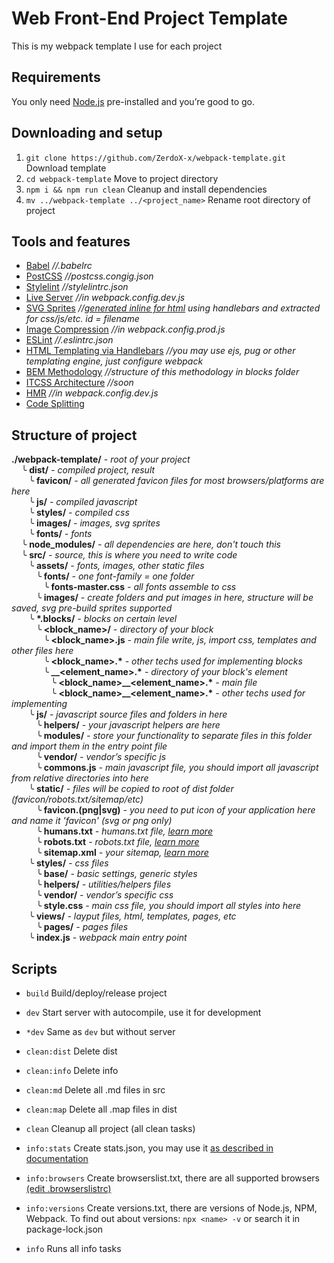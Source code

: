 # Web Front-End Project Template

This is my webpack template I use for each project

## Requirements

You only need [Node.js](https://nodejs.org) pre-installed and you’re good to go.

## Downloading and setup

1. `git clone https://github.com/ZerdoX-x/webpack-template.git` Download template
2. `cd webpack-template` Move to project directory
3. `npm i && npm run clean` Cleanup and install dependencies
4. `mv ../webpack-template ../<project_name>` Rename root directory of project

## Tools and features

- [Babel](https://babeljs.io) _//.babelrc_
- [PostCSS](https://postcss.org) _//postcss.congig.json_
- [Stylelint](https://stylelint.io) _//stylelintrc.json_
- [Live Server](https://github.com/webpack/webpack-dev-server) _//in webpack.config.dev.js_
- [SVG Sprites](https://css-tricks.com/svg-sprites-use-better-icon-fonts/) _//[generated inline for html](https://github.com/JetBrains/svg-sprite-loader/tree/master/examples/interop-with-html-webpack-plugin) using handlebars and extracted for css/js/etc. id = filename_
- [Image Compression](https://www.npmjs.com/package/image-webpack-loader) _//in webpack.config.prod.js_
- [ESLint](https://eslint.org)  _//.eslintrc.json_
- [HTML Templating via Handlebars](https://handlebarsjs.com/) _//you may use ejs, pug or other templating engine, just configure webpack_
- [BEM Methodology](https://en.bem.info) _//structure of this methodology in blocks folder_
- [ITCSS Architecture](https://www.xfive.co/blog/itcss-scalable-maintainable-css-architecture/) _//soon_
- [HMR](https://webpack.js.org/concepts/hot-module-replacement/) _//in webpack.config.dev.js_
- [Code Splitting](https://webpack.js.org/guides/code-splitting/)

## Structure of project

__./webpack-template/__ _- root of your project_  
&nbsp;&nbsp;&nbsp;&nbsp;╰ __dist/__ _- compiled project, result_  
&nbsp;&nbsp;&nbsp;&nbsp;&nbsp;&nbsp;&nbsp;╰ __favicon/__ _- all generated favicon files for most browsers/platforms are here_  
&nbsp;&nbsp;&nbsp;&nbsp;&nbsp;&nbsp;&nbsp;╰ __js/__ _- compiled javascript_  
&nbsp;&nbsp;&nbsp;&nbsp;&nbsp;&nbsp;&nbsp;╰ __styles/__ _- compiled css_  
&nbsp;&nbsp;&nbsp;&nbsp;&nbsp;&nbsp;&nbsp;╰ __images/__ _- images, svg sprites_  
&nbsp;&nbsp;&nbsp;&nbsp;&nbsp;&nbsp;&nbsp;╰ __fonts/__ _- fonts_  
&nbsp;&nbsp;&nbsp;&nbsp;╰ __node_modules/__ _- all dependencies are here, don't touch this_  
&nbsp;&nbsp;&nbsp;&nbsp;╰ __src/__ _- source, this is where you need to write code_  
&nbsp;&nbsp;&nbsp;&nbsp;&nbsp;&nbsp;&nbsp;╰ __assets/__ _- fonts, images, other static files_  
&nbsp;&nbsp;&nbsp;&nbsp;&nbsp;&nbsp;&nbsp;&nbsp;&nbsp;&nbsp;╰ __fonts/__ _- one font-family = one folder_  
&nbsp;&nbsp;&nbsp;&nbsp;&nbsp;&nbsp;&nbsp;&nbsp;&nbsp;&nbsp;&nbsp;&nbsp;&nbsp;╰ __fonts-master.css__ _- all fonts assemble to css_  
&nbsp;&nbsp;&nbsp;&nbsp;&nbsp;&nbsp;&nbsp;&nbsp;&nbsp;&nbsp;╰ __images/__ _- create folders and put images in here, structure will be saved, svg pre-build sprites supported_  
&nbsp;&nbsp;&nbsp;&nbsp;&nbsp;&nbsp;&nbsp;╰ __*.blocks/__ _- blocks on certain level_  
&nbsp;&nbsp;&nbsp;&nbsp;&nbsp;&nbsp;&nbsp;&nbsp;&nbsp;&nbsp;╰ __<block_name>/__ _- directory of your block_  
&nbsp;&nbsp;&nbsp;&nbsp;&nbsp;&nbsp;&nbsp;&nbsp;&nbsp;&nbsp;&nbsp;&nbsp;&nbsp;╰ __<block_name>.js__ _- main file write, js, import css, templates and other files here_  
&nbsp;&nbsp;&nbsp;&nbsp;&nbsp;&nbsp;&nbsp;&nbsp;&nbsp;&nbsp;&nbsp;&nbsp;&nbsp;╰ __<block_name>.*__ _- other techs used for implementing blocks_  
&nbsp;&nbsp;&nbsp;&nbsp;&nbsp;&nbsp;&nbsp;&nbsp;&nbsp;&nbsp;&nbsp;&nbsp;&nbsp;╰ __\_\_<element_name>.*__ _- directory of your block's element_  
&nbsp;&nbsp;&nbsp;&nbsp;&nbsp;&nbsp;&nbsp;&nbsp;&nbsp;&nbsp;&nbsp;&nbsp;&nbsp;&nbsp;&nbsp;&nbsp;╰ __<block_name>_\_<element_name>.*__ _- main file_  
&nbsp;&nbsp;&nbsp;&nbsp;&nbsp;&nbsp;&nbsp;&nbsp;&nbsp;&nbsp;&nbsp;&nbsp;&nbsp;&nbsp;&nbsp;&nbsp;╰ __<block_name>_\_<element_name>.*__ _- other techs used for implementing_  
&nbsp;&nbsp;&nbsp;&nbsp;&nbsp;&nbsp;&nbsp;╰ __js/__ _- javascript source files and folders in here_  
&nbsp;&nbsp;&nbsp;&nbsp;&nbsp;&nbsp;&nbsp;&nbsp;&nbsp;&nbsp;╰ __helpers/__ _- your javascript helpers are here_  
&nbsp;&nbsp;&nbsp;&nbsp;&nbsp;&nbsp;&nbsp;&nbsp;&nbsp;&nbsp;╰ __modules/__ _- store your functionality to separate files in this folder and import them in the entry point file_  
&nbsp;&nbsp;&nbsp;&nbsp;&nbsp;&nbsp;&nbsp;&nbsp;&nbsp;&nbsp;╰ __vendor/__ _- vendor’s specific js_  
&nbsp;&nbsp;&nbsp;&nbsp;&nbsp;&nbsp;&nbsp;&nbsp;&nbsp;&nbsp;╰ __commons.js__ _- main javascript file, you should import all javascript from relative directories into here_  
&nbsp;&nbsp;&nbsp;&nbsp;&nbsp;&nbsp;&nbsp;╰ __static/__ _- files will be copied to root of dist folder (favicon/robots.txt/sitemap/etc)_  
&nbsp;&nbsp;&nbsp;&nbsp;&nbsp;&nbsp;&nbsp;&nbsp;&nbsp;&nbsp;╰ __favicon.(png|svg)__ _- you need to put icon of your application here and name it 'favicon' (svg or png only)_  
&nbsp;&nbsp;&nbsp;&nbsp;&nbsp;&nbsp;&nbsp;&nbsp;&nbsp;&nbsp;╰ __humans.txt__ _- humans.txt file, [learn more](http://humanstxt.org)_  
&nbsp;&nbsp;&nbsp;&nbsp;&nbsp;&nbsp;&nbsp;&nbsp;&nbsp;&nbsp;╰ __robots.txt__ _- robots.txt file, [learn more](https://www.robotstxt.org)_  
&nbsp;&nbsp;&nbsp;&nbsp;&nbsp;&nbsp;&nbsp;&nbsp;&nbsp;&nbsp;╰ __sitemap.xml__ _- your sitemap, [learn more](https://support.google.com/webmasters/answer/156184?hl=en)_  
&nbsp;&nbsp;&nbsp;&nbsp;&nbsp;&nbsp;&nbsp;╰ __styles/__ _- css files_  
&nbsp;&nbsp;&nbsp;&nbsp;&nbsp;&nbsp;&nbsp;&nbsp;&nbsp;&nbsp;╰ __base/__ _- basic settings, generic styles_  
&nbsp;&nbsp;&nbsp;&nbsp;&nbsp;&nbsp;&nbsp;&nbsp;&nbsp;&nbsp;╰ __helpers/__ _- utilities/helpers files_  
&nbsp;&nbsp;&nbsp;&nbsp;&nbsp;&nbsp;&nbsp;&nbsp;&nbsp;&nbsp;╰ __vendor/__ _- vendor’s specific css_  
&nbsp;&nbsp;&nbsp;&nbsp;&nbsp;&nbsp;&nbsp;&nbsp;&nbsp;&nbsp;╰ __style.css__ _- main css file, you should import all styles into here_  
&nbsp;&nbsp;&nbsp;&nbsp;&nbsp;&nbsp;&nbsp;╰ __views/__ _- layput files, html, templates, pages, etc_  
&nbsp;&nbsp;&nbsp;&nbsp;&nbsp;&nbsp;&nbsp;&nbsp;&nbsp;&nbsp;╰ __pages/__ _- pages files_  
&nbsp;&nbsp;&nbsp;&nbsp;&nbsp;&nbsp;&nbsp;╰ __index.js__ _- webpack main entry point_  

## Scripts

- `build` Build/deploy/release project
- `dev` Start server with autocompile, use it for development
- `*dev` Same as `dev` but without server

- `clean:dist` Delete dist
- `clean:info` Delete info
- `clean:md` Delete all .md files in src 
- `clean:map` Delete all .map files in dist
- `clean` Cleanup all project (all clean tasks)

- `info:stats` Create stats.json, you may use it [as described in documentation](https://webpack.js.org/guides/code-splitting/#bundle-analysis)
- `info:browsers` Create browserslist.txt, there are all supported browsers [(edit .browserslistrc)](https://github.com/browserslist/browserslist)
- `info:versions` Create versions.txt, there are versions of Node.js, NPM, Webpack. To find out about versions: `npx <name> -v` or search it in package-lock.json
- `info` Runs all info tasks
